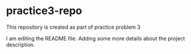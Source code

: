# practice3-repo
This repository is created as part of practice problem 3

I am editing the README file. Adding some more details about the project description.
